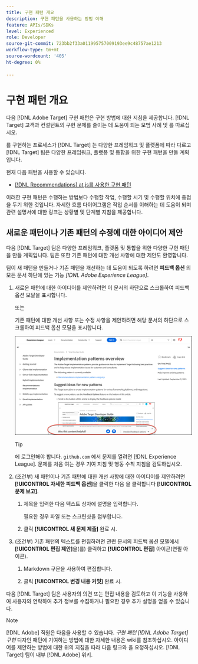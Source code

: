 ```yaml
---
title: 구현 패턴 개요
description: 구현 패턴을 사용하는 방법 이해
feature: APIs/SDKs
level: Experienced
role: Developer
source-git-commit: 723bb2f33a011995757009193ee9c48757ae1213
workflow-type: tm+mt
source-wordcount: '405'
ht-degree: 0%

---
```


# 구현 패턴 개요

다음 [!DNL Adobe Target] 구현 패턴은 구현 방법에 대한 지침을 제공합니다. [!DNL Target] 고객과 컨설턴트의 구현 문제를 줄이는 데 도움이 되는 모범 사례 및 를 따르십시오.

를 구현하는 프로세스가 [!DNL Target] 는 다양한 프레임워크 및 플랫폼에 따라 다르고 [!DNL Target] 팀은 다양한 프레임워크, 플랫폼 및 통합을 위한 구현 패턴을 만들 계획입니다.

현재 다음 패턴을 사용할 수 있습니다.

* [[!DNL Recommendations] at.js를 사용한 구현 패턴](/help/dev/patterns/recs-atjs/recs-implementation-pattern-atjs.md)

이러한 구현 패턴은 수행하는 방법보다 수행할 작업, 수행할 시기 및 수행할 위치에 중점을 두기 위한 것입니다. 자세한 흐름 다이어그램은 작업 순서를 이해하는 데 도움이 되며 관련 설명서에 대한 링크는 상황별 및 단계별 지침을 제공합니다.

## 새로운 패턴이나 기존 패턴의 수정에 대한 아이디어 제안

다음 [!DNL Target] 팀은 다양한 프레임워크, 플랫폼 및 통합을 위한 다양한 구현 패턴을 만들 계획입니다. 팀은 또한 기존 패턴에 대한 개선 사항에 대한 제안도 환영합니다.

팀이 새 패턴을 만들거나 기존 패턴을 개선하는 데 도움이 되도록 하려면 **피드백 옵션** 의 모든 문서 하단에 있는 기능 *[!DNL Adobe Experience League]*.

1. 새로운 패턴에 대한 아이디어를 제안하려면 이 문서의 하단으로 스크롤하여 피드백 옵션 모달을 표시합니다.

   또는

   기존 패턴에 대한 개선 사항 또는 수정 사항을 제안하려면 해당 문서의 하단으로 스크롤하여 피드백 옵션 모달을 표시합니다.

   ![Experience League의 피드백 옵션 모델](/help/dev/patterns/assets/feedback-options.png)

   >[!TIP]
   >
   >에 로그인해야 합니다. `github.com` 에서 문제를 열려면 [!DNL Experience League]. 문제를 처음 여는 경우 기여 지침 및 행동 수칙 지침을 검토하십시오.

1. (조건부) 새 패턴이나 기존 패턴에 대한 개선 사항에 대한 아이디어를 제안하려면 **[!UICONTROL 자세한 피드백 옵션]**&#x200B;을 클릭한 다음 을 클릭합니다 **[!UICONTROL 문제 보고]**.

   1. 제목을 입력한 다음 텍스트 상자에 설명을 입력합니다.

      필요한 경우 파일 또는 스크린샷을 첨부합니다.

   1. 클릭 **[!UICONTROL 새 문제 제출]** 완료 시.

1. (조건부) 기존 패턴의 텍스트를 편집하려면 관련 문서의 피드백 옵션 모델에서 **[!UICONTROL 편집 제안]**&#x200B;을(를) 클릭하고 **[!UICONTROL 편집]** 아이콘(연필 아이콘).

   1. Markdown 구문을 사용하여 편집합니다.

   1. 클릭 **[!UICONTROL 변경 내용 커밋]** 완료 시.

다음 [!DNL Target] 팀은 사용자의 의견 또는 편집 내용을 검토하고 이 기능을 사용하여 사용자와 연락하여 추가 정보를 수집하거나 필요한 경우 추가 설명을 얻을 수 있습니다.

>[!NOTE]
>
>[!DNL Adobe] 직원은 다음을 사용할 수 있습니다. *구현 패턴 [!DNL Adobe Target] 구현* 디자인 패턴에 기여하는 방법에 대한 자세한 내용은 wiki를 참조하십시오. 아이디어를 제안하는 방법에 대한 위의 지침을 따라 다음 링크와 을 요청하십시오. [!DNL Target] 팀이 내부 [!DNL Adobe] 위키.













